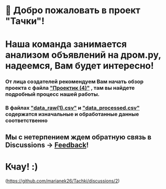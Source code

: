 # 👋 Добро пожаловать в проект "Тачки"! 

# Наша команда занимается анализом объявлений на дром.ру, надеемся, Вам будет интересно!

### От лица создателей рекомендуем Вам начать обзор проекта с файла <a href="https://github.com/marianek26/Tachki/blob/main/%D0%9F%D1%80%D0%BE%D0%B5%D0%BA%D1%82%D0%B8%D0%BA%20(4).ipynb" target="_blank">"Проектик (4)"</a> , там вы найдете подробный процесс нашей работы.

### В файлах <a href="https://github.com/marianek26/Tachki/blob/main/data_raw%20(1).csv" target="_blank">"data_raw(1).csv"</a>  и <a href="https://github.com/marianek26/Tachki/blob/main/data_processed.csv" target="_blank">"data_processed.csv"</a> содержатся изначальные и обработанные данные соответственно

## Мы с нетерпением ждем обратную связь в Discussions -> <a href="https://github.com/marianek26/Tachki/discussions/2" target="_blank">Feedback</a>!
# Кчау! :)

(https://github.com/marianek26/Tachki/discussions/2)

